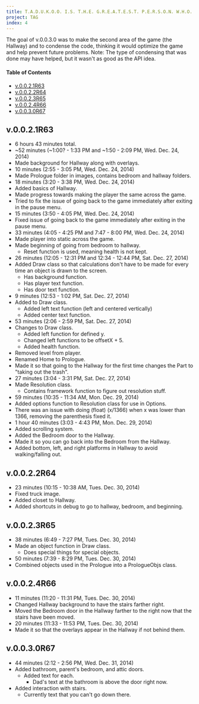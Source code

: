 ```yaml
---
title: T.A.D.U.K.O.O. I.S. T.H.E. G.R.E.A.T.E.S.T. P.E.R.S.O.N. W.H.O. E.V.E.R. L.I.V.E.D. v.0.0.3.0 Changelog
project: TAG
index: 4
---
```

The goal of v.0.0.3.0 was to make the second area of the game (the Hallway) and to condense the code, thinking it would optimize the game and help prevent future problems. 
Note: The type of condensing that was done may have helped, but it wasn't as good as the API idea.

#### Table of Contents
* [v.0.0.2.1R63](#v0021r63)
* [v.0.0.2.2R64](#v0022r64)
* [v.0.0.2.3R65](#v0023r65)
* [v.0.0.2.4R66](#v0024r66)
* [v.0.0.3.0R67](#v0030r67)

## v.0.0.2.1R63
* 6 hours 43 minutes total.
* ~52 minutes (~1:00? - 1:33 PM and ~1:50 - 2:09 PM, Wed. Dec. 24, 2014)
* Made background for Hallway along with overlays.
* 10 minutes (2:55 - 3:05 PM, Wed. Dec. 24, 2014)
* Made Prologue folder in images, contains bedroom and hallway folders.
* 18 minutes (3:20 - 3:38 PM, Wed. Dec. 24, 2014)
* Added basics of Hallway.
* Made progress towards making the player the same across the game.
* Tried to fix the issue of going back to the game immediately after exiting in the pause menu.
* 15 minutes (3:50 - 4:05 PM, Wed. Dec. 24, 2014)
* Fixed issue of going back to the game immediately after exiting in the pause menu.
* 33 minutes (4:05 - 4:25 PM and 7:47 - 8:00 PM, Wed. Dec. 24, 2014)
* Made player into static across the game.
* Made beginning of going from bedroom to hallway.
	* Reset function is used, meaning health is not kept.
* 26 minutes (12:05 - 12:31 PM and 12:34 - 12:44 PM, Sat. Dec. 27, 2014)
* Added Draw class so that calculations don't have to be made for every time an object is drawn to the screen.
	* Has background function.
	* Has player text function.
	* Has door text function.
* 9 minutes (12:53 - 1:02 PM, Sat. Dec. 27, 2014)
* Added to Draw class.
	* Added left text function (left and centered vertically)
	* Added center text function.
* 53 minutes (2:06 - 2:59 PM, Sat. Dec. 27, 2014)
* Changes to Draw class.
	* Added left function for defined y.
	* Changed left functions to be offsetX + 5.
	* Added health function.
* Removed level from player.
* Renamed Home to Prologue.
* Made it so that going to the Hallway for the first time changes the Part to "taking out the trash".
* 27 minutes (3:04 - 3:31 PM, Sat. Dec. 27, 2014)
* Made Resolution class.
	* Contains framework function to figure out resolution stuff.
* 59 minutes (10:35 - 11:34 AM, Mon. Dec. 29, 2014)
* Added options function to Resolution class for use in Options.
* There was an issue with doing (float) (x/1366) when x was lower than 1366, removing the parenthesis fixed it.
* 1 hour 40 minutes (3:03 - 4:43 PM, Mon. Dec. 29, 2014)
* Added scrolling system.
* Added the Bedroom door to the Hallway.
* Made it so you can go back into the Bedroom from the Hallway.
* Added bottom, left, and right platforms in Hallway to avoid walking/falling out.

## v.0.0.2.2R64
* 23 minutes (10:15 - 10:38 AM, Tues. Dec. 30, 2014)
* Fixed truck image.
* Added closet to Hallway.
* Added shortcuts in debug to go to hallway, bedroom, and beginning.

## v.0.0.2.3R65
* 38 minutes (6:49 - 7:27 PM, Tues. Dec. 30, 2014)
* Made an object function in Draw class.
	* Does special things for special objects.
* 50 minutes (7:39 - 8:29 PM, Tues. Dec. 30, 2014)
* Combined objects used in the Prologue into a PrologueObjs class.

## v.0.0.2.4R66
* 11 minutes (11:20 - 11:31 PM, Tues. Dec. 30, 2014)
* Changed Hallway background to have the stairs farther right.
* Moved the Bedroom door in the Hallway farther to the right now that the stairs have been moved.
* 20 minutes (11:33 - 11:53 PM, Tues. Dec. 30, 2014)
* Made it so that the overlays appear in the Hallway if not behind them.

## v.0.0.3.0R67
* 44 minutes (2:12 - 2:56 PM, Wed. Dec. 31, 2014)
* Added bathroom, parent's bedroom, and attic doors.
	* Added text for each.
		* Dad's text at the bathroom is above the door right now.
* Added interaction with stairs.
	* Currently text that you can't go down there.
